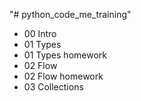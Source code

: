 "# python_code_me_training" 

- 00 Intro
- 01 Types
- 01 Types homework
- 02 Flow
- 02 Flow homework
- 03 Collections
